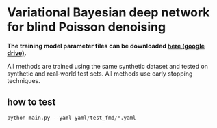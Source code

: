 # Variational Bayesian deep network for blind Poisson denoising

**The training model parameter files can be downloaded [here (google drive)](https://drive.google.com/drive/folders/1X8mlLL5_8xB5sYmv9N2KpGpa2R6dYGve?usp=sharing).**

All methods are trained using the same synthetic dataset and tested on synthetic and real-world test sets. All methods use early stopping techniques.

## how to test

```python
python main.py --yaml yaml/test_fmd/*.yaml
```
